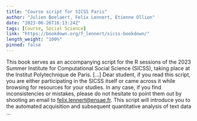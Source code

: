 ```yaml
---
title: "Course script for SICSS Paris"
author: "Julien Boelaert, Felix Lennert, Étienne Ollion"
date: "2023-06-26T16:13:24Z"
tags: [Course, Social Science]
link: "https://bookdown.org/f_lennert/sicss-bookdown/"
length_weight: "100%"
pinned: false
---
```


This book serves as an accompanying script for the R sessions of the 2023 Summer Institute for Computational Social Science (SICSS), taking place at the Institut Polytechnique de Paris. [...] Dear student, if you read this script, you are either participating in the SICSS itself or came across it while browsing for resources for your studies. In any case, if you find inconsistencies or mistakes, please do not hesitate to point them out by shooting an email to felix.lennert@ensae.fr. This script will introduce you to the automated acquisition and subsequent quantitative analysis of text data ...
